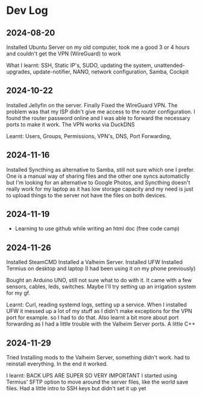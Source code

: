 # Dev Log

## 2024-08-20
Installed Ubuntu Server on my old computer, took me a good 3 or 4 hours and couldn't get the VPN (WireGuard) to work

What I learnt:
SSH, Static IP's, SUDO, updating the system, unattended-upgrades, update-notifier, NANO, network configuration, Samba, Cockpit

## 2024-10-22

Installed Jellyfin on the server.
Finally Fixed the WireGuard VPN. The problem was that my ISP didn't give me access to the router configuration. 
I found the router password online and I was able to forward the necessary ports to make it work. The VPN works via DuckDNS

Learnt:
Users, Groups, Permissions, VPN's, DNS, Port Forwarding, 

## 2024-11-16

Installed Syncthing as alternative to Samba, still not sure which one I prefer. 
One is a manual way of sharing files and the other one syncs automaticlly but I'm looking for an alternative to Google Photos, and Syncthing doesn't really work for my laptop as it has low storage capacity and my need is just to upload things to the server not have the files on both devices.

## 2024-11-19

- Learning to use github while writing an html doc (free code camp)

## 2024-11-26

Installed SteamCMD
Installed a Valheim Server.
Installed UFW
Installed Termius on desktop and laptop (I had been using it on my phone previously)

Bought an Arduino UNO, still not sure what to do with it. It came with a few sensors, cables, leds, switches. Maybe I'll try setting up an irrigation system for my gf.

Learnt: 
Curl, reading systemd logs, setting up a service.
When I installed UFW it messed up a lot of my stuff as I didn't make exceptions for the VPN port for example. so I had to do that. Also learnt a bit more about port forwarding as I had a little trouble with the Valheim Server ports.
A little C++

## 2024-11-29

Tried Installing mods to the Valheim Server, something didn't work. had to reinstall everything. In the end it worked.

I learnt:
BACK UPS ARE SUPER SO VERY IMPORTANT
I started using Termius' SFTP option to move around the server files, like the world save files.
Had a little intro to SSH keys but didn't set it up yet